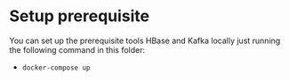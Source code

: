 # Setup prerequisite

You can set up the prerequisite tools HBase and Kafka locally just running the following command in this folder:

- `docker-compose up`